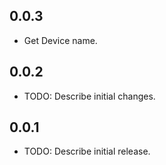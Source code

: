 ## 0.0.3
* Get Device name.

## 0.0.2
* TODO: Describe initial changes.

## 0.0.1
* TODO: Describe initial release.
